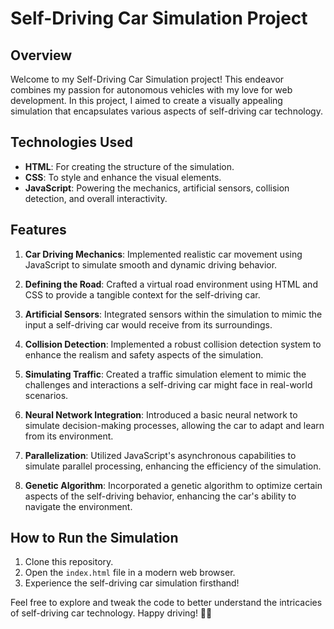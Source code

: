 # Self-Driving Car Simulation Project

## Overview

Welcome to my Self-Driving Car Simulation project! This endeavor combines my passion for autonomous vehicles with my love for web development. In this project, I aimed to create a visually appealing simulation that encapsulates various aspects of self-driving car technology.

## Technologies Used

- **HTML**: For creating the structure of the simulation.
- **CSS**: To style and enhance the visual elements.
- **JavaScript**: Powering the mechanics, artificial sensors, collision detection, and overall interactivity.

## Features

1. **Car Driving Mechanics**: Implemented realistic car movement using JavaScript to simulate smooth and dynamic driving behavior.

2. **Defining the Road**: Crafted a virtual road environment using HTML and CSS to provide a tangible context for the self-driving car.

3. **Artificial Sensors**: Integrated sensors within the simulation to mimic the input a self-driving car would receive from its surroundings.

4. **Collision Detection**: Implemented a robust collision detection system to enhance the realism and safety aspects of the simulation.

5. **Simulating Traffic**: Created a traffic simulation element to mimic the challenges and interactions a self-driving car might face in real-world scenarios.

6. **Neural Network Integration**: Introduced a basic neural network to simulate decision-making processes, allowing the car to adapt and learn from its environment.

7. **Parallelization**: Utilized JavaScript's asynchronous capabilities to simulate parallel processing, enhancing the efficiency of the simulation.

8. **Genetic Algorithm**: Incorporated a genetic algorithm to optimize certain aspects of the self-driving behavior, enhancing the car's ability to navigate the environment.

## How to Run the Simulation

1. Clone this repository.
2. Open the `index.html` file in a modern web browser.
3. Experience the self-driving car simulation firsthand!

Feel free to explore and tweak the code to better understand the intricacies of self-driving car technology. Happy driving! 🚗✨